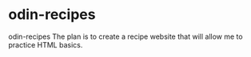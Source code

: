 # odin-recipes
odin-recipes
The plan is to create a recipe website that will allow me to practice HTML basics.